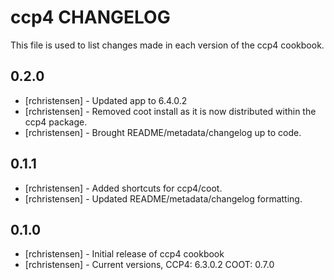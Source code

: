 ccp4 CHANGELOG
==============

This file is used to list changes made in each version of the ccp4 cookbook.

0.2.0
-----
- [rchristensen] - Updated app to 6.4.0.2
- [rchristensen] - Removed coot install as it is now distributed within the ccp4 package.
- [rchristensen] - Brought README/metadata/changelog up to code.

0.1.1
-----
- [rchristensen] - Added shortcuts for ccp4/coot.
- [rchristensen] - Updated README/metadata/changelog formatting.

0.1.0
-----
- [rchristensen] - Initial release of ccp4 cookbook
- [rchristensen] - Current versions, CCP4: 6.3.0.2 COOT: 0.7.0
